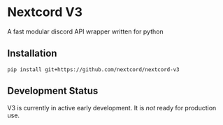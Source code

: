 # Nextcord V3
A fast modular discord API wrapper written for python

## Installation

`pip install git+https://github.com/nextcord/nextcord-v3`

## Development Status

V3 is currently in active early development. It is *not* ready for production use.
